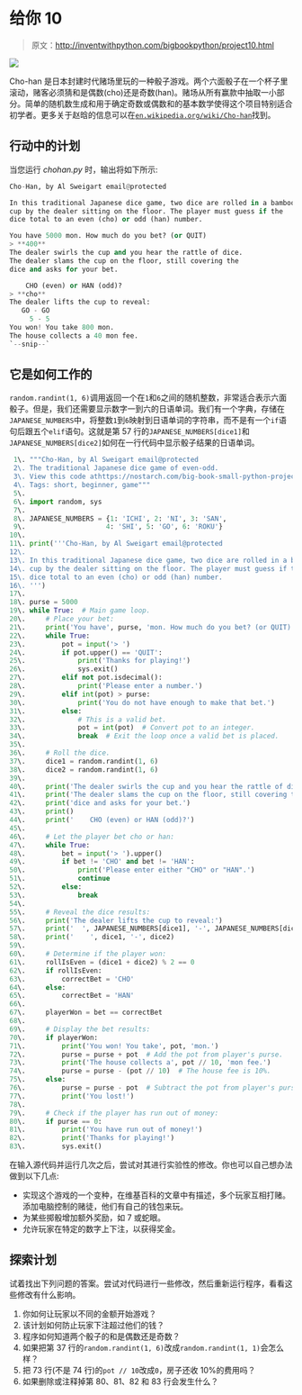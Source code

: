 # 给你 10

> 原文：<http://inventwithpython.com/bigbookpython/project10.html>

![](img/9d995d63aaead72cad01120081eb8f75.png)

Cho-han 是日本封建时代赌场里玩的一种骰子游戏。两个六面骰子在一个杯子里滚动，赌客必须猜和是偶数(cho)还是奇数(han)。赌场从所有赢款中抽取一小部分。简单的随机数生成和用于确定奇数或偶数和的基本数学使得这个项目特别适合初学者。更多关于赵晗的信息可以在[`en.wikipedia.org/wiki/Cho-han`](https://en.wikipedia.org/wiki/Cho-han)找到。

## 行动中的计划

当您运行 *chohan.py* 时，输出将如下所示:

```py
Cho-Han, by Al Sweigart email@protected

In this traditional Japanese dice game, two dice are rolled in a bamboo
cup by the dealer sitting on the floor. The player must guess if the
dice total to an even (cho) or odd (han) number.

You have 5000 mon. How much do you bet? (or QUIT)
> **400**
The dealer swirls the cup and you hear the rattle of dice.
The dealer slams the cup on the floor, still covering the
dice and asks for your bet.

    CHO (even) or HAN (odd)?
> **cho**
The dealer lifts the cup to reveal:
   GO - GO
     5 - 5
You won! You take 800 mon.
The house collects a 40 mon fee.
`--snip--`
```

## 它是如何工作的

`random.randint(1, 6)`调用返回一个在`1`和`6`之间的随机整数，非常适合表示六面骰子。但是，我们还需要显示数字一到六的日语单词。我们有一个字典，存储在`JAPANESE_NUMBERS`中，将整数`1`到`6`映射到日语单词的字符串，而不是有一个`if`语句后跟五个`elif`语句。这就是第 57 行的`JAPANESE_NUMBERS[dice1]`和`JAPANESE_NUMBERS[dice2]`如何在一行代码中显示骰子结果的日语单词。

```py
 1\. """Cho-Han, by Al Sweigart email@protected
 2\. The traditional Japanese dice game of even-odd.
 3\. View this code athttps://nostarch.com/big-book-small-python-projects
 4\. Tags: short, beginner, game"""
 5\. 
 6\. import random, sys
 7\. 
 8\. JAPANESE_NUMBERS = {1: 'ICHI', 2: 'NI', 3: 'SAN',
 9\.                    4: 'SHI', 5: 'GO', 6: 'ROKU'}
10\. 
11\. print('''Cho-Han, by Al Sweigart email@protected
12\. 
13\. In this traditional Japanese dice game, two dice are rolled in a bamboo
14\. cup by the dealer sitting on the floor. The player must guess if the
15\. dice total to an even (cho) or odd (han) number.
16\. ''')
17\. 
18\. purse = 5000
19\. while True:  # Main game loop.
20\.     # Place your bet:
21\.     print('You have', purse, 'mon. How much do you bet? (or QUIT)')
22\.     while True:
23\.         pot = input('> ')
24\.         if pot.upper() == 'QUIT':
25\.             print('Thanks for playing!')
26\.             sys.exit()
27\.         elif not pot.isdecimal():
28\.             print('Please enter a number.')
29\.         elif int(pot) > purse:
30\.             print('You do not have enough to make that bet.')
31\.         else:
32\.             # This is a valid bet.
33\.             pot = int(pot)  # Convert pot to an integer.
34\.             break  # Exit the loop once a valid bet is placed.
35\. 
36\.     # Roll the dice.
37\.     dice1 = random.randint(1, 6)
38\.     dice2 = random.randint(1, 6)
39\. 
40\.     print('The dealer swirls the cup and you hear the rattle of dice.')
41\.     print('The dealer slams the cup on the floor, still covering the')
42\.     print('dice and asks for your bet.')
43\.     print()
44\.     print('    CHO (even) or HAN (odd)?')
45\. 
46\.     # Let the player bet cho or han:
47\.     while True:
48\.         bet = input('> ').upper()
49\.         if bet != 'CHO' and bet != 'HAN':
50\.             print('Please enter either "CHO" or "HAN".')
51\.             continue
52\.         else:
53\.             break
54\. 
55\.     # Reveal the dice results:
56\.     print('The dealer lifts the cup to reveal:')
57\.     print('  ', JAPANESE_NUMBERS[dice1], '-', JAPANESE_NUMBERS[dice2])
58\.     print('    ', dice1, '-', dice2)
59\. 
60\.     # Determine if the player won:
61\.     rollIsEven = (dice1 + dice2) % 2 == 0
62\.     if rollIsEven:
63\.         correctBet = 'CHO'
64\.     else:
65\.         correctBet = 'HAN'
66\. 
67\.     playerWon = bet == correctBet
68\. 
69\.     # Display the bet results:
70\.     if playerWon:
71\.         print('You won! You take', pot, 'mon.')
72\.         purse = purse + pot  # Add the pot from player's purse.
73\.         print('The house collects a', pot // 10, 'mon fee.')
74\.         purse = purse - (pot // 10)  # The house fee is 10%.
75\.     else:
76\.         purse = purse - pot  # Subtract the pot from player's purse.
77\.         print('You lost!')
78\. 
79\.     # Check if the player has run out of money:
80\.     if purse == 0:
81\.         print('You have run out of money!')
82\.         print('Thanks for playing!')
83\.         sys.exit() 
```

在输入源代码并运行几次之后，尝试对其进行实验性的修改。你也可以自己想办法做到以下几点:

*   实现这个游戏的一个变种，在维基百科的文章中有描述，多个玩家互相打赌。添加电脑控制的赌徒，他们有自己的钱包来玩。
*   为某些掷骰增加额外奖励，如 7 或蛇眼。
*   允许玩家在特定的数字上下注，以获得奖金。

## 探索计划

试着找出下列问题的答案。尝试对代码进行一些修改，然后重新运行程序，看看这些修改有什么影响。

1.  你如何让玩家以不同的金额开始游戏？
2.  该计划如何防止玩家下注超过他们的钱？
3.  程序如何知道两个骰子的和是偶数还是奇数？
4.  如果把第 37 行的`random.randint(1, 6)`改成`random.randint(1, 1)`会怎么样？
5.  把 73 行(不是 74 行)的`pot // 10`改成`0`，房子还收 10%的费用吗？
6.  如果删除或注释掉第 80、81、82 和 83 行会发生什么？
